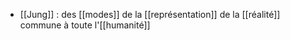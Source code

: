 - [[Jung]] : des [[modes]] de la [[représentation]] de la [[réalité]] commune à toute l'[[humanité]]